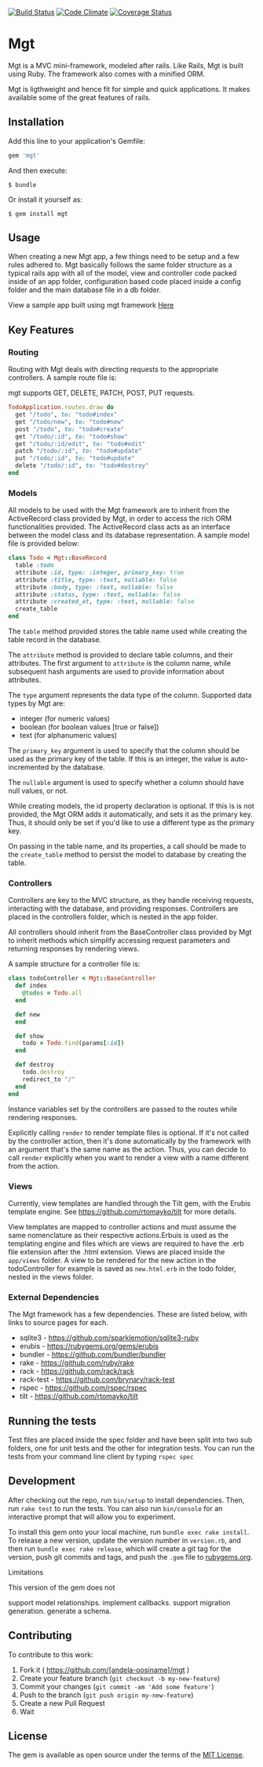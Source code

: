 [![Build Status](https://travis-ci.org/andela-oosiname/mgt.svg?branch=master)](https://travis-ci.org/andela-oosiname/mgt)
[![Code Climate](https://codeclimate.com/github/andela-oosiname/mgt/badges/gpa.svg)](https://codeclimate.com/github/andela-oosiname/mgt)
[![Coverage Status](https://coveralls.io/repos/github/andela-oosiname/mgt/badge.svg?branch=master)](https://coveralls.io/github/andela-oosiname/mgt?branch=master)


# Mgt

Mgt is a MVC mini-framework, modeled after rails. Like Rails, Mgt is built using Ruby. The framework also comes with a minified ORM.

Mgt is ligthweight and hence fit for simple and quick applications. It makes available some of the great features of rails.


## Installation

Add this line to your application's Gemfile:

```ruby
gem 'mgt'
```

And then execute:

    $ bundle

Or install it yourself as:

    $ gem install mgt

## Usage

When creating a new Mgt app, a few things need to be setup and a few rules adhered to. Mgt basically follows the same folder structure as a typical rails app with all of the model, view and controller code packed inside of an app folder, configuration based code placed inside a config folder and the main database file in a db folder.

View a sample app built using mgt framework [Here](https://github.com/andela-oosiname/neski)

## Key Features

### Routing
Routing with Mgt deals with directing requests to the appropriate controllers. A sample route file is:

mgt supports GET, DELETE, PATCH, POST, PUT requests.

```ruby
TodoApplication.routes.draw do
  get "/todo", to: "todo#index"
  get "/todo/new", to: "todo#new"
  post "/todo", to: "todo#create"
  get "/todo/:id", to: "todo#show"
  get "/todo/:id/edit", to: "todo#edit"
  patch "/todo/:id", to: "todo#update"
  put "/todo/:id", to: "todo#update"
  delete "/todo/:id", to: "todo#destroy"
end
```

### Models
All models to be used with the Mgt framework are to inherit from the ActiveRecord class provided by Mgt, in order to access the rich ORM functionalities provided. The ActiveRecord class acts as an interface between the model class and its database representation. A sample model file is provided below:

```ruby
class Todo < Mgt::BaseRecord
  table :todo
  attribute :id, type: :integer, primary_key: true
  attribute :title, type: :text, nullable: false
  attribute :body, type: :text, nullable: false
  attribute :status, type: :text, nullable: false
  attribute :created_at, type: :text, nullable: false
  create_table
end
```
The `table` method provided stores the table name used while creating the table record in the database.

The `attribute` method is provided to declare table columns, and their attributes. The first argument to `attribute` is the column name, while subsequent hash arguments are used to provide information about attributes.

The `type` argument represents the data type of the column. Supported data types by Mgt are:

  * integer (for numeric values)
  * boolean (for boolean values [true or false])
  * text    (for alphanumeric values)

The `primary_key` argument is used to specify that the column should be used as the primary key of the table. If this is an integer, the value is auto-incremented by the database.

The `nullable` argument is used to specify whether a column should have null values, or not.

While creating models, the id property declaration is optional. If this is is not provided, the Mgt ORM adds it automatically, and sets it as the primary key. Thus, it should only be set if you'd like to use a different type as the primary key.

On passing in the table name, and its properties, a call should be made to the `create_table` method to persist the model to database by creating the table.


### Controllers
Controllers are key to the MVC structure, as they handle receiving requests, interacting with the database, and providing responses. Controllers are placed in the controllers folder, which is nested in the app folder.

All controllers should inherit from the BaseController class provided by Mgt to inherit methods which simplify accessing request parameters and returning responses by rendering views.

A sample structure for a controller file is:

```ruby
class todoController < Mgt::BaseController
  def index
    @todos = Todo.all
  end

  def new
  end

  def show
    todo = Todo.find(params[:id])
  end

  def destroy
    todo.destroy
    redirect_to "/"
  end
end
```

Instance variables set by the controllers are passed to the routes while rendering responses.

Explicitly calling `render` to render template files is optional. If it's not called by the controller action, then it's done automatically by the framework with an argument that's the same name as the action. Thus, you can decide to call `render` explicitly when you want to render a view with a name different from the action.


### Views
Currently, view templates are handled through the Tilt gem, with the Erubis template engine. See https://github.com/rtomayko/tilt for more details.

View templates are mapped to controller actions and must assume the same nomenclature as their respective actions.Erbuis is used as the templating engine and files which are views are required to have the .erb file extension after the .html extension. Views are placed inside the `app/views` folder. A view to be rendered for the new action in the todoController for example is saved as `new.html.erb` in the todo folder, nested in the views folder.

### External Dependencies
The Mgt framework has a few dependencies. These are listed below, with links to source pages for each.

  * sqlite3     - https://github.com/sparklemotion/sqlite3-ruby
  * erubis      - https://rubygems.org/gems/erubis
  * bundler     - https://github.com/bundler/bundler
  * rake        - https://github.com/ruby/rake
  * rack        - https://github.com/rack/rack
  * rack-test   - https://github.com/brynary/rack-test
  * rspec       - https://github.com/rspec/rspec
  * tilt        - https://github.com/rtomayko/tilt

## Running the tests

Test files are placed inside the spec folder and have been split into two sub folders, one for unit tests and the other for integration tests. You can run the tests from your command line client by typing `rspec spec`

## Development

After checking out the repo, run `bin/setup` to install dependencies. Then, run `rake test` to run the tests. You can also run `bin/console` for an interactive prompt that will allow you to experiment.

To install this gem onto your local machine, run `bundle exec rake install`. To release a new version, update the version number in `version.rb`, and then run `bundle exec rake release`, which will create a git tag for the version, push git commits and tags, and push the `.gem` file to [rubygems.org](https://rubygems.org).

Limitations

This version of the gem does not

support model relationships.
implement callbacks.
support migration generation.
generate a schema.

## Contributing

To contribute to this work:

1. Fork it ( https://github.com/[andela-oosiname]/mgt )
2. Create your feature branch (`git checkout -b my-new-feature`)
3. Commit your changes (`git commit -am 'Add some feature'`)
4. Push to the branch (`git push origin my-new-feature`)
5. Create a new Pull Request
6. Wait



## License

The gem is available as open source under the terms of the [MIT License](http://opensource.org/licenses/MIT).

